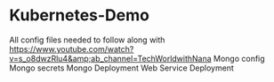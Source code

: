 # Kubernetes-Demo
All config files needed to follow along with https://www.youtube.com/watch?v=s_o8dwzRlu4&amp;ab_channel=TechWorldwithNana
Mongo config
Mongo secrets
Mongo Deployment
Web Service Deployment
